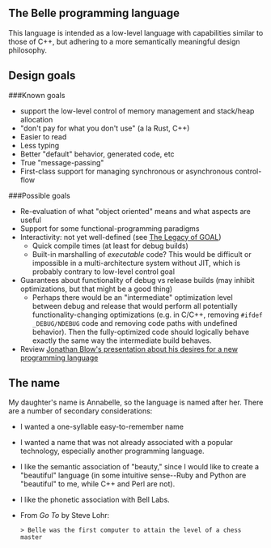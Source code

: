 The Belle programming language
------------------------------

This language is intended as a low-level language with capabilities similar to
those of C++, but adhering to a more semantically meaningful design philosophy.

Design goals
------------

###Known goals

 * support the low-level control of memory management and stack/heap allocation
 * "don't pay for what you don't use" (a la Rust, C++)
 * Easier to read
 * Less typing
 * Better "default" behavior, generated code, etc
 * True "message-passing"
 * First-class support for managing synchronous or asynchronous control-flow

###Possible goals

 * Re-evaluation of what "object oriented" means and what aspects are useful
 * Support for some functional-programming paradigms
 * Interactivity: not yet well-defined (see [The Legacy of
   GOAL](http://art-of-optimization.blogspot.com/2014/06/the-legacy-of-goal.html))
   * Quick compile times (at least for debug builds)
   * Built-in marshalling of *executable* code? This would be difficult or impossible
     in a multi-architecture system without JIT, which is probably contrary to low-level
     control goal
 * Guarantees about functionality of debug vs release builds (may inhibit optimizations,
   but that might be a good thing)
   * Perhaps there would be an "intermediate" optimization level between debug and release
     that would perform all potentially functionality-changing optimizations (e.g.
     in C/C++, removing `#ifdef _DEBUG/NDEBUG` code and removing code paths with undefined
     behavior). Then the fully-optimized code should logically behave exactly the same
     way the intermediate build behaves.
 * Review [Jonathan Blow's presentation about his desires for a new programming language
   ](https://www.youtube.com/watch?v=TH9VCN6UkyQ)

The name
--------

My daughter's name is Annabelle, so the language is named after her. There are a number of secondary considerations:

 * I wanted a one-syllable easy-to-remember name
 * I wanted a name that was not already associated with a popular technology, especially another
   programming language.
 * I like the semantic association of "beauty," since I would like to create a "beautiful" language
   (in some intuitive sense--Ruby and Python are "beautiful" to me, while C++ and Perl are not).
 * I like the phonetic association with Bell Labs.
 * From *Go To* by Steve Lohr:
 
       > Belle was the first computer to attain the level of a chess master
